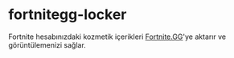# fortnitegg-locker
Fortnite hesabınızdaki kozmetik içerikleri [Fortnite.GG](https://fortnite.gg)'ye aktarır ve görüntülemenizi sağlar.
